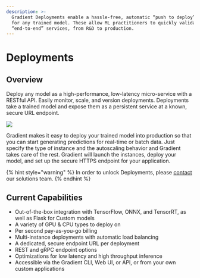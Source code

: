 ```yaml
---
description: >-
  Gradient Deployments enable a hassle-free, automatic “push to deploy” option
  for any trained model. These allow ML practitioners to quickly validate
  “end-to-end” services, from R&D to production.
---
```


# Deployments

## Overview

Deploy any model as a high-performance, low-latency micro-service with a RESTful API. Easily monitor, scale, and version deployments. Deployments take a trained model and expose them as a persistent service at a known, secure URL endpoint.

![](../../.gitbook/assets/image%20%2880%29.png)

Gradient makes it easy to deploy your trained model into production so that you can start generating predictions for real-time or batch data. Just specify the type of instance and the autoscaling behavior and Gradient takes care of the rest. Gradient will launch the instances, deploy your model, and set up the secure HTTPS endpoint for your application.  

{% hint style="warning" %}
In order to unlock Deployments, please [contact](https://info.paperspace.com/contact-sales-gradient) our solutions team.
{% endhint %}

## Current Capabilities

* Out-of-the-box integration with TensorFlow, ONNX, and TensorRT, as well as Flask for Custom models
* A variety of GPU & CPU types to deploy on
* Per second pay-as-you-go billing
* Multi-instance deployments with automatic load balancing
* A dedicated, secure endpoint URL per deployment
* REST and gRPC endpoint options
* Optimizations for low latency and high throughput inference
* Accessible via the Gradient CLI, Web UI, or API, or from your own custom applications

